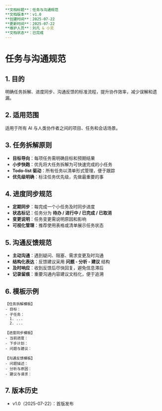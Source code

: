 ```yaml
---
**文档标题**：任务与沟通规范
**文档版本**：v1.0
**创建时间**：2025-07-22
**更新时间**：2025-07-22
**维护人员**：刘凡 & 小克
**文档状态**：已完成
---
```


# 任务与沟通规范

## 1. 目的

明确任务拆解、进度同步、沟通反馈的标准流程，提升协作效率，减少误解和遗漏。

## 2. 适用范围

适用于所有 AI 与人类协作者之间的项目、任务和会话场景。

## 3. 任务拆解原则

- **目标导向**：每项任务需明确目标和预期结果
- **小步快跑**：优先将大任务拆解为可快速完成的小任务
- **Todo-list 驱动**：所有任务以清单形式管理，便于跟踪
- **优先级明确**：标注任务优先级，先做最重要的事

## 4. 进度同步规范

- **定期同步**：每完成一个小任务及时同步进度
- **状态标记**：任务分为 **待办 / 进行中 / 已完成 / 已取消**
- **变更说明**：任务变更需说明原因和影响
- **可视化管理**：推荐使用表格或清单展示任务状态

## 5. 沟通反馈规范

- **主动沟通**：遇到疑问、阻塞、需求变更及时沟通
- **结构化表达**：反馈建议采用 **问题 - 分析 - 建议** 结构
- **及时响应**：收到反馈后尽快回复，避免信息滞后
- **记录留痕**：重要沟通内容建议文档化，便于追溯

## 6. 模板示例

```text
【任务拆解模板】
- 目标：
- 子任务：
  1. ...
  2. ...

【进度同步模板】
- 当前进度：
- 下步计划：
- 问题与建议：

【沟通反馈模板】
- 问题描述：
- 分析与原因：
- 建议与请求：
```

## 7. 版本历史

- v1.0（2025-07-22）：首版发布
